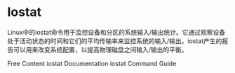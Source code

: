 # Iostat

Linux中的iostat命令用于监控设备和分区的系统输入/输出统计。它通过观察设备处于活动状态的时间和它们的平均传输率来监控系统的输入/输出。iostat产生的报告可以用来改变系统配置，以提高物理磁盘之间输入/输出的平衡。

<ResourceGroupTitle>Free Content</ResourceGroupTitle>
<BadgeLink colorScheme='blue' badgeText='Official Documentation' href='https://man7.org/linux/man-pages/man1/iostat.1.html'>iostat Documentation</BadgeLink>
<BadgeLink badgeText='Read' colorScheme='yellow' href='https://www.geeksforgeeks.org/iostat-command-in-linux-with-examples/'>iostat Command Guide</BadgeLink>
